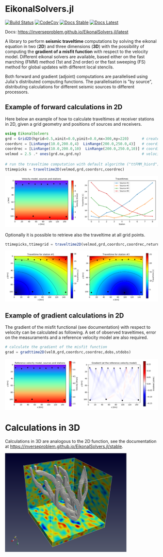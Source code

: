 # EikonalSolvers.jl

[![Build Status](https://travis-ci.com/inverseproblem/EikonalSolvers.jl.svg?branch=master)](https://travis-ci.com/inverseproblem/EikonalSolvers.jl)
[![CodeCov](https://codecov.io/gh/inverseproblem/EikonalSolvers.jl/branch/master/graph/badge.svg)](https://codecov.io/inverseproblem/EikonalSolvers.jl)
[![Docs Stable](https://img.shields.io/badge/docs-stable-blue.svg)](https://inverseproblem.github.io/EikonalSolvers.jl/stable)
[![Docs Latest](https://img.shields.io/badge/docs-latest-blue.svg)](https://inverseproblem.github.io/EikonalSolvers.jl/latest)

Docs: <https://inverseproblem.github.io/EikonalSolvers.jl/latest>

A library to perform __seismic traveltime__ computations by solving the eikonal equation in two (__2D__) and three dimensions (__3D__) with the possibility of computing the __gradient of a misfit function__ with respect to the velocity model.
Different eikonal solvers are available, based either on the fast marching (FMM) method (1st and 2nd order) or the fast sweeping (FS) method for global updates with different local stencils. 

Both forward and gradient (adjoint) computations are parallelised using Julia's distributed computing functions. The  parallelisation is "by source", distributing calculations for different seismic sources to different processors.


## Example of forward calculations in 2D

Here below an example of how to calculate traveltimes at receiver stations in 2D, given a grid geometry and positions of sources and receivers.
```julia
using EikonalSolvers
grd = Grid2D(hgrid=0.5,xinit=0.0,yinit=0.0,nx=300,ny=220)      # create the Grid2D struct
coordsrc = [LinRange(10.0,200.0,4)  LinRange(200.0,250.0,4)]   # coordinates of the sources (4 sources)
coordrec = [LinRange(10.0,200.0,10)  LinRange(200.0,250.0,10)] # coordinates of the receivers (10 receivers)
velmod = 2.5 .* ones(grd.nx,grd.ny)                            # velocity model

# run the traveltime computation with default algorithm ("ttFMM_hiord")
ttimepicks = traveltime2D(velmod,grd,coordsrc,coordrec)
```

![velmodttpicks](docs/src/images/velmod-ttpicks.png)

Optionally it is possible to retrieve also the traveltime at all grid points.
```julia
ttimepicks,ttimegrid = traveltime2D(velmod,grd,coordsrc,coordrec,returntt=true)
```
![ttarrays](docs/src/images/ttime-arrays.png)


## Example of gradient calculations in 2D

The gradient of the misfit functional (see documentation) with respect to velocity can be calculated as following. A set of observed traveltimes, error on the measuraments and a reference velocity model are also required.
```julia
# calculate the gradient of the misfit function
grad = gradttime2D(vel0,grd,coordsrc,coordrec,dobs,stdobs)
```
![ttarrays](docs/src/images/gradient.png)

# Calculations in 3D 

Calculations in 3D are analogous to the 2D function, see the documentation at <https://inverseproblem.github.io/EikonalSolvers.jl/stable>.

<img src="docs/src/images/examplegrad3D.png" alt="Example gradient 3D" width="400"/>

<!-- ![examplegrad3D](docs/src/images/examplegrad3D.png) -->

